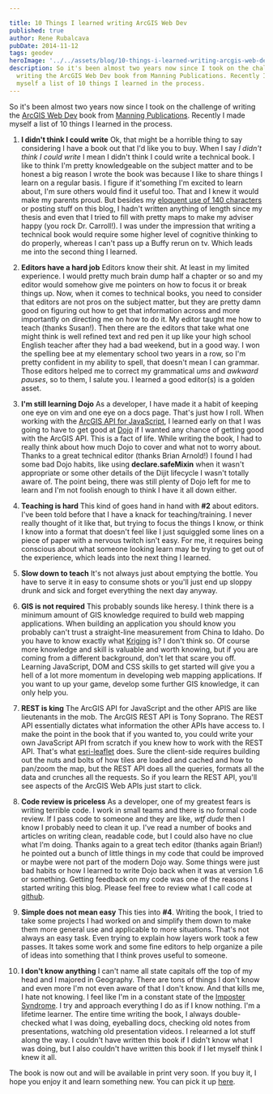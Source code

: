 ```yaml
---

title: 10 Things I learned writing ArcGIS Web Dev
published: true
author: Rene Rubalcava
pubDate: 2014-11-12
tags: geodev
heroImage: '../../assets/blog/10-things-i-learned-writing-arcgis-web-dev/images/Rubalcava-ArcGIS-fc.jpg'
description: So it's been almost two years now since I took on the challenge of
  writing the ArcGIS Web Dev book from Manning Publications. Recently I made
  myself a list of 10 things I learned in the process.
---
```


So it's been almost two years now since I took on the challenge of writing the
[ArcGIS Web Dev](http://manning.com/rubalcava/?a_aid=rrubalcava) book from
[Manning Publications](http://www.manning.com/?a_aid=rrubalcava). Recently I
made myself a list of 10 things I learned in the process.

1. **I didn't think I could write** Ok, that might be a horrible thing to say
   considering I have a book out that I'd like you to buy. When I say _I didn't
   think I could write_ I mean I didn't think I could write a technical book. I
   like to think I'm pretty knowledgeable on the subject matter and to be honest
   a big reason I wrote the book was because I like to share things I learn on a
   regular basis. I figure if it'something I'm excited to learn about, I'm sure
   others would find it useful too. That and I knew it would make my parents
   proud. But besides my
   [eloquent use of 140 characters](https://twitter.com/odoenet) or posting
   stuff on this blog, I hadn't written anything of length since my thesis and
   even that I tried to fill with pretty maps to make my adviser happy (you rock
   Dr. Carroll!). I was under the impression that writing a technical book would
   require some higher level of cognitive thinking to do properly, whereas I
   can't pass up a Buffy rerun on tv. Which leads me into the second thing I
   learned.

2. **Editors have a hard job** Editors know their shit. At least in my limited
   experience. I would pretty much brain dump half a chapter or so and my editor
   would somehow give me pointers on how to focus it or break things up. Now,
   when it comes to technical books, you need to consider that editors are not
   pros on the subject matter, but they are pretty damn good on figuring out how
   to get that information across and more importantly on directing me on how to
   do it. My editor taught me how to teach (thanks Susan!). Then there are the
   editors that take what one might think is well refined text and red pen it up
   like your high school English teacher after they had a bad weekend, but in a
   good way. I won the spelling bee at my elementary school two years in a row,
   so I'm pretty confident in my ability to spell, that doesn't mean I can
   grammar. Those editors helped me to correct my grammatical _ums_ and _awkward
   pauses_, so to them, I salute you. I learned a good editor(s) is a golden
   asset.

3. **I'm still learning Dojo** As a developer, I have made it a habit of keeping
   one eye on vim and one eye on a docs page. That's just how I roll. When
   working with the
   [ArcGIS API for JavaScript](https://developers.arcgis.com/javascript/), I
   learned early on that I was going to have to get good at
   [Dojo](http://dojotoolkit.org/) if I wanted any chance of getting good with
   the ArcGIS API. This is a fact of life. While writing the book, I had to
   really think about how much Dojo to cover and what not to worry about. Thanks
   to a great technical editor (thanks Brian Arnold!) I found I had some bad
   Dojo habits, like using **declare.safeMixin** when it wasn't appropriate or
   some other details of the Dijit lifecycle I wasn't totally aware of. The
   point being, there was still plenty of Dojo left for me to learn and I'm not
   foolish enough to think I have it all down either.

4. **Teaching is hard** This kind of goes hand in hand with **#2** about
   editors. I've been told before that I have a knack for teaching/training. I
   never really thought of it like that, but trying to focus the things I know,
   or think I know into a format that doesn't feel like I just squiggled some
   lines on a piece of paper with a nervous twitch isn't easy. For me, it
   requires being conscious about what someone looking learn may be trying to
   get out of the experience, which leads into the next thing I learned.

5. **Slow down to teach** It's not always just about emptying the bottle. You
   have to serve it in easy to consume shots or you'll just end up sloppy drunk
   and sick and forget everything the next day anyway.

6. **GIS is not required** This probably sounds like heresy. I think there is a
   minimum amount of GIS knowledge required to build web mapping applications.
   When building an application you should know you probably can't trust a
   straight-line measurement from China to Idaho. Do you have to know exactly
   what
   [Kriging](http://support.esri.com/en/knowledgebase/GISDictionary/term/kriging)
   is? I don't think so. Of course more knowledge and skill is valuable and
   worth knowing, but if you are coming from a different background, don't let
   that scare you off. Learning JavaScript, DOM and CSS skills to get started
   will give you a hell of a lot more momentum in developing web mapping
   applications. If you want to up your game, develop some further GIS
   knowledge, it can only help you.

7. **REST is king** The ArcGIS API for JavaScript and the other APIS are like
   lieutenants in the mob. The ArcGIS REST API is Tony Soprano. The REST API
   essentially dictates what information the other APIs have access to. I make
   the point in the book that if you wanted to, you could write your own
   JavaScript API from scratch if you knew how to work with the REST API. That's
   what [esri-leaflet](https://github.com/Esri/esri-leaflet) does. Sure the
   client-side requires building out the nuts and bolts of how tiles are loaded
   and cached and how to pan/zoom the map, but the REST API does all the
   queries, formats all the data and crunches all the requests. So if you learn
   the REST API, you'll see aspects of the ArcGIS Web APIs just start to click.

8. **Code review is priceless** As a developer, one of my greatest fears is
   writing terrible code. I work in small teams and there is no formal code
   review. If I pass code to someone and they are like, _wtf dude_ then I know I
   probably need to clean it up. I've read a number of books and articles on
   writing clean, readable code, but I could also have no clue what I'm doing.
   Thanks again to a great tech editor (thanks again Brian!) he pointed out a
   bunch of little things in my code that could be improved or maybe were not
   part of the modern Dojo way. Some things were just bad habits or how I
   learned to write Dojo back when it was at version 1.6 or something. Getting
   feedback on my code was one of the reasons I started writing this blog.
   Please feel free to review what I call code at
   [github](https://github.com/odoe).

9. **Simple does not mean easy** This ties into **#4**. Writing the book, I
   tried to take some projects I had worked on and simplify them down to make
   them more general use and applicable to more situations. That's not always an
   easy task. Even trying to explain how layers work took a few passes. It takes
   some work and some fine editors to help organize a pile of ideas into
   something that I think proves useful to someone.

10. **I don't know anything** I can't name all state capitals off the top of my
    head and I majored in Geography. There are tons of things I don't know and
    even more I'm not even aware of that I don't know. And that kills me, I hate
    not knowing. I feel like I'm in a constant state of the
    [Imposter Syndrome](http://www.hanselman.com/blog/ImAPhonyAreYou.aspx). I
    try and approach everything I do as if I know nothing. I'm a lifetime
    learner. The entire time writing the book, I always double-checked what I
    was doing, eyeballing docs, checking old notes from presentations, watching
    old presentation videos. I relearned a lot stuff along the way. I couldn't
    have written this book if I didn't know what I was doing, but I also
    couldn't have written this book if I let myself think I knew it all.

The book is now out and will be available in print very soon. If you buy it, I
hope you enjoy it and learn something new. You can pick it up
[here](http://manning.com/rubalcava/?a_aid=rrubalcava).
